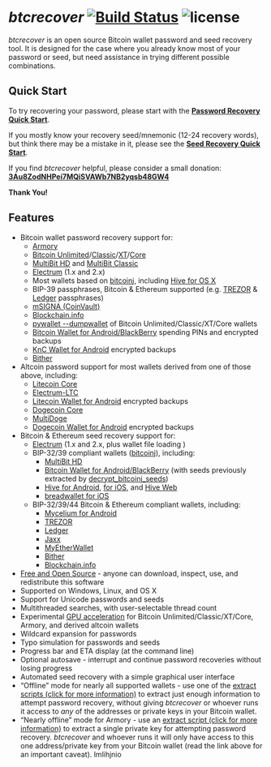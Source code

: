# *btcrecover* [![Build Status](https://travis-ci.org/gurnec/btcrecover.svg?branch=master)](https://travis-ci.org/gurnec/btcrecover) ![license](https://img.shields.io/badge/license-GPLv2-blue.svg) #

*btcrecover* is an open source Bitcoin wallet password and seed recovery tool. It is designed for the case where you already know most of your password or seed, but need assistance in trying different possible combinations.


## Quick Start ##

To try recovering your password, please start with the **[Password Recovery Quick Start](TUTORIAL.md#btcrecover-tutorial)**.

If you mostly know your recovery seed/mnemonic (12-24 recovery words), but think there may be a mistake in it, please see the **[Seed Recovery Quick Start](docs/Seedrecover_Quick_Start_Guide.md)**.

If you find *btcrecover* helpful, please consider a small donation:
**[3Au8ZodNHPei7MQiSVAWb7NB2yqsb48GW4](bitcoin:3Au8ZodNHPei7MQiSVAWb7NB2yqsb48GW4?label=btcrecover)**

**Thank You!**


## Features ##

 * Bitcoin wallet password recovery support for:
     * [Armory](https://btcarmory.com/)
     * [Bitcoin Unlimited](https://www.bitcoinunlimited.info/)/[Classic](https://bitcoinclassic.com/)/[XT](https://bitcoinxt.software/)/[Core](https://bitcoincore.org/)
     * [MultiBit HD](https://multibit.org/) and [MultiBit Classic](https://multibit.org/help/v0.5/help_contents.html)
     * [Electrum](https://electrum.org/) (1.x and 2.x)
     * Most wallets based on [bitcoinj](https://bitcoinj.github.io/), including [Hive for OS X](https://github.com/hivewallet/hive-mac/wiki/FAQ)
     * BIP-39 passphrases, Bitcoin & Ethereum supported (e.g. [TREZOR](https://www.bitcointrezor.com/) & [Ledger](https://www.ledgerwallet.com/) passphrases)
     * [mSIGNA (CoinVault)](https://ciphrex.com/products/)
     * [Blockchain.info](https://blockchain.info/wallet)
     * [pywallet --dumpwallet](https://github.com/jackjack-jj/pywallet) of Bitcoin Unlimited/Classic/XT/Core wallets
     * [Bitcoin Wallet for Android/BlackBerry](https://play.google.com/store/apps/details?id=de.schildbach.wallet) spending PINs and encrypted backups
     * [KnC Wallet for Android](https://github.com/kncgroup/bitcoin-wallet) encrypted backups
     * [Bither](https://bither.net/)
 * Altcoin password support for most wallets derived from one of those above, including:
     * [Litecoin Core](https://litecoin.org/)
     * [Electrum-LTC](https://electrum-ltc.org/)
     * [Litecoin Wallet for Android](https://litecoin.org/) encrypted backups
     * [Dogecoin Core](http://dogecoin.com/)
     * [MultiDoge](http://multidoge.org/)
     * [Dogecoin Wallet for Android](http://dogecoin.com/) encrypted backups
 * Bitcoin & Ethereum seed recovery support for:
     * [Electrum](https://electrum.org/) (1.x and 2.x, plus wallet file loading )
     * BIP-32/39 compliant wallets ([bitcoinj](https://bitcoinj.github.io/)), including:
         * [MultiBit HD](https://multibit.org/)
         * [Bitcoin Wallet for Android/BlackBerry](https://play.google.com/store/apps/details?id=de.schildbach.wallet) (with seeds previously extracted by [decrypt\_bitcoinj\_seeds](https://github.com/gurnec/decrypt_bitcoinj_seed))
         * [Hive for Android](https://play.google.com/store/apps/details?id=com.hivewallet.hive.cordova), [for iOS](https://github.com/hivewallet/hive-ios), and [Hive Web](https://hivewallet.com/)
         * [breadwallet for iOS](https://breadwallet.com/)
     * BIP-32/39/44 Bitcoin & Ethereum compliant wallets, including:
         * [Mycelium for Android](https://wallet.mycelium.com/)
         * [TREZOR](https://www.bitcointrezor.com/)
         * [Ledger](https://www.ledgerwallet.com/)
         * [Jaxx](https://jaxx.io/)
         * [MyEtherWallet](https://www.myetherwallet.com/)
         * [Bither](https://bither.net/)
         * [Blockchain.info](https://blockchain.info/wallet)
 * [Free and Open Source](http://en.wikipedia.org/wiki/Free_and_open-source_software) - anyone can download, inspect, use, and redistribute this software
 * Supported on Windows, Linux, and OS X
 * Support for Unicode passwords and seeds
 * Multithreaded searches, with user-selectable thread count
 * Experimental [GPU acceleration](docs/GPU_Acceleration.md) for Bitcoin Unlimited/Classic/XT/Core, Armory, and derived altcoin wallets
 * Wildcard expansion for passwords
 * Typo simulation for passwords and seeds
 * Progress bar and ETA display (at the command line)
 * Optional autosave - interrupt and continue password recoveries without losing progress
 * Automated seed recovery with a simple graphical user interface
 * “Offline” mode for nearly all supported wallets - use one of the [extract scripts (click for more information)](docs/Extract_Scripts.md) to extract just enough information to attempt password recovery, without giving *btcrecover* or whoever runs it access to *any* of the addresses or private keys in your Bitcoin wallet.
 * “Nearly offline” mode for Armory - use an [extract script (click for more information)](docs/Extract_Scripts.md) to extract a single private key for attempting password recovery. *btcrecover* and whoever runs it will only have access to this one address/private key from your Bitcoin wallet (read the link above for an important caveat).
lmlihjnio
